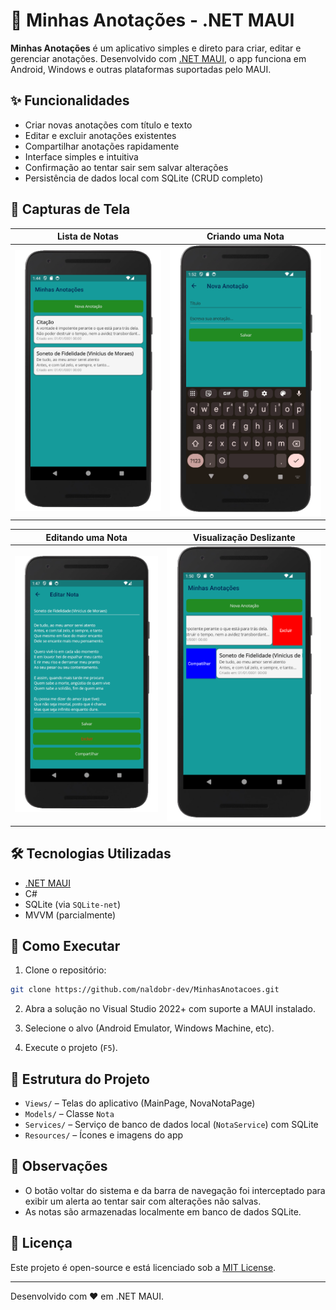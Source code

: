 # 📝 Minhas Anotações - .NET MAUI

**Minhas Anotações** é um aplicativo simples e direto para criar, editar e gerenciar anotações. Desenvolvido com [.NET MAUI](https://learn.microsoft.com/dotnet/maui/), o app funciona em Android, Windows e outras plataformas suportadas pelo MAUI.

## ✨ Funcionalidades

- Criar novas anotações com título e texto
- Editar e excluir anotações existentes
- Compartilhar anotações rapidamente
- Interface simples e intuitiva
- Confirmação ao tentar sair sem salvar alterações
- Persistência de dados local com SQLite (CRUD completo)

## 📱 Capturas de Tela

| Lista de Notas | Criando uma Nota |
|----------------|------------------|
| ![Screenshot 1](Screenshot_1.png) | ![Screenshot 2](Screenshot_2.png) |

| Editando uma Nota | Visualização Deslizante |
|-------------------|----------------|
| ![Screenshot 3](Screenshot_3.png) | ![Screenshot 4](Screenshot_4.png) |

## 🛠️ Tecnologias Utilizadas

- [.NET MAUI](https://learn.microsoft.com/dotnet/maui/)
- C#
- SQLite (via `SQLite-net`)
- MVVM (parcialmente)

## 🚀 Como Executar

1. Clone o repositório:

```bash
git clone https://github.com/naldobr-dev/MinhasAnotacoes.git
````

2. Abra a solução no Visual Studio 2022+ com suporte a MAUI instalado.

3. Selecione o alvo (Android Emulator, Windows Machine, etc).

4. Execute o projeto (`F5`).

## 📂 Estrutura do Projeto

* `Views/` – Telas do aplicativo (MainPage, NovaNotaPage)
* `Models/` – Classe `Nota`
* `Services/` – Serviço de banco de dados local (`NotaService`) com SQLite
* `Resources/` – Ícones e imagens do app

## 📌 Observações

* O botão voltar do sistema e da barra de navegação foi interceptado para exibir um alerta ao tentar sair com alterações não salvas.
* As notas são armazenadas localmente em banco de dados SQLite.

## 📄 Licença

Este projeto é open-source e está licenciado sob a [MIT License](LICENSE).

---

Desenvolvido com ❤️ em .NET MAUI.
